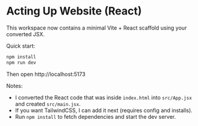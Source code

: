 # Acting Up Website (React)

This workspace now contains a minimal Vite + React scaffold using your converted JSX.

Quick start:

```bash
npm install
npm run dev
```

Then open http://localhost:5173

Notes:
- I converted the React code that was inside `index.html` into `src/App.jsx` and created `src/main.jsx`.
- If you want TailwindCSS, I can add it next (requires config and installs).
- Run `npm install` to fetch dependencies and start the dev server.
